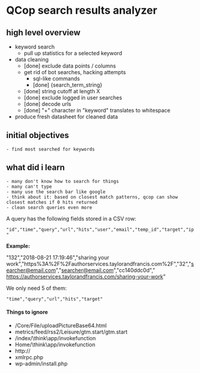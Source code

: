 # QCop search results analyzer

## high level overview

- keyword search
    - pull up statistics for a selected keyword
- data cleaning
    - [done] exclude data points / columns
    - get rid of bot searches, hacking attempts
        - sql-like commands
        - [done] {search_term_string}
    - [done] string cutoff at length X
    - [done] exclude logged in user searches
    - [done] decode urls
    - [done] "+" character in "keyword" translates to whitespace
- produce fresh datasheet for cleaned data

## initial objectives
    - find most searched for keywords

## what did i learn
    - many don't know how to search for things
    - many can't type
    - many use the search bar like google
    - think about it: based on closest match patterns, qcop can show closest matches if 0 hits returned
    - clean search queries even more

A query has the following fields stored in a CSV row:

`"id","time","query","url","hits","user","email","temp_id","target","ip"`

**Example:**

"132","2018-08-21 17:19:46","sharing your work","https%3A%2F%2Fauthorservices.taylorandfrancis.com%2F","32","searcher@email.com","searcher@email.com","cc140ddc0d"," https://authorservices.taylorandfrancis.com/sharing-your-work"

We only need 5 of them:

`"time","query","url","hits","target"`

#### Things to ignore

- /Core/File/uploadPictureBase64.html
- metrics/feed/rss2/Leisure/gtm.start/gtm.start
- /index/\\think\\app/invokefunction
- Home/\\think\\app/invokefunction
- http://
- xmlrpc.php
- wp-admin/install.php

